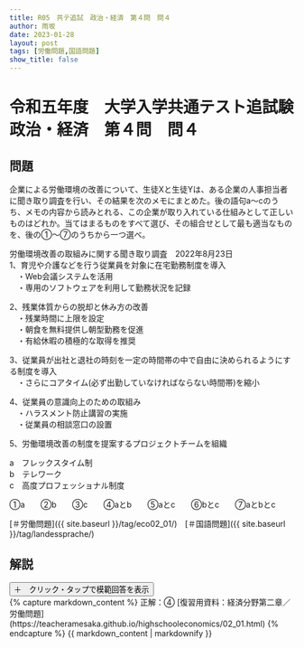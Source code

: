 ```yaml
---
title: R05　共テ追試　政治・経済　第４問　問４
author: 雨坂
date: 2023-01-28
layout: post
tags: [労働問題,国語問題]
show_title: false
---
```

  
# 令和五年度　大学入学共通テスト追試験　政治・経済　第４問　問４  
  
## 問題  
企業による労働環境の改善について、生徒Xと生徒Yは、ある企業の人事担当者に聞き取り調査を行い、その結果を次のメモにまとめた。後の語句a～cのうち、メモの内容から読みとれる、この企業が取り入れている仕組みとして正しいものはどれか。当てはまるものをすべて選び、その組合せとして最も適当なものを、後の①〜⑦のうちから一つ選べ。  
  
労働環境改善の取組みに関する聞き取り調査　2022年8月23日  
1、育児や介護などを行う従業員を対象に在宅勤務制度を導入  
　・Web会議システムを活用  
　・専用のソフトウェアを利用して勤務状況を記録  
  
2、残業体質からの脱却と休み方の改善  
　・残業時間に上限を設定  
　・朝食を無料提供し朝型勤務を促進  
　・有給休暇の積極的な取得を推奨  
  
3、従業員が出社と退社の時刻を一定の時間帯の中で自由に決められるようにする制度を導入  
　・さらにコアタイム(必ず出勤していなければならない時間帯)を縮小  
  
4、従業員の意識向上のための取組み  
　・ハラスメント防止講習の実施  
　・従業員の相談窓口の設置  
  
5、労働環境改善の制度を提案するプロジェクトチームを組織  
  
a　フレックスタイム制  
b　テレワーク  
c　高度プロフェッショナル制度  
  
①a　　②b　　③c　　④aとb　　⑤aとc　　⑥bとc　　⑦aとbとc  
  
[＃労働問題]({{ site.baseurl }}/tag/eco02_01/)　[＃国語問題]({{ site.baseurl }}/tag/landessprache/)  
  
## 解説  
<div class="collapsible">
  <button class="collapsible-button">＋　クリック・タップで模範回答を表示</button>
  <div class="collapsible-content">
    {% capture markdown_content %}
正解：④  
[復習用資料：経済分野第二章／労働問題](https://teacheramesaka.github.io/highschooleconomics/02_01.html)  
    {% endcapture %}
    {{ markdown_content | markdownify }}
  </div>
</div>